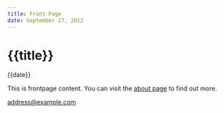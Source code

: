 ```yaml
---
title: Front Page
date: September 27, 2012
---
```


# {{title}}

{{date}}

This is frontpage content. You can visit the [about page][1] to find out more.



<address@example.com>


[1]:/about